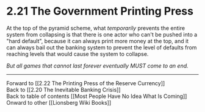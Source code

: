# 2.21 The Government Printing Press

At the top of the pyramid scheme, what *temporarily* prevents the entire system from collapsing is that there is one actor who can't be pushed into a "hard default", because it can always print more money at the top, and it can always bail out the banking system to prevent the level of defaults from reaching levels that would cause the system to collapse. 

*But all games that cannot last forever eventually MUST come to an end.*

___

Forward to [[2.22 The Printing Press of the Reserve Currency]]  
Back to [[2.20 The Inevitable Banking Crisis]]   
Back to table of contents [[Most People Have No Idea What Is Coming]]   
Onward to other [[Lionsberg Wiki Books]]  
